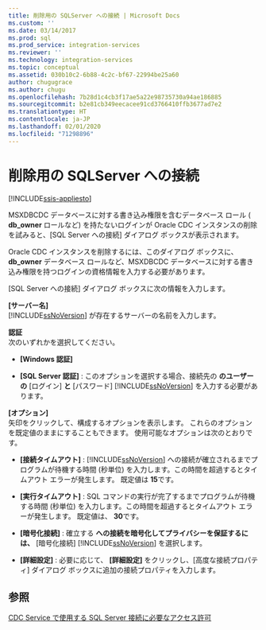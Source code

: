 ```yaml
---
title: 削除用の SQLServer への接続 | Microsoft Docs
ms.custom: ''
ms.date: 03/14/2017
ms.prod: sql
ms.prod_service: integration-services
ms.reviewer: ''
ms.technology: integration-services
ms.topic: conceptual
ms.assetid: 030b10c2-6b88-4c2c-bf67-22994be25a60
author: chugugrace
ms.author: chugu
ms.openlocfilehash: 7b28d1c4cb3f17ae5a22e98735730a94ae186885
ms.sourcegitcommit: b2e81cb349eecacee91cd3766410ffb3677ad7e2
ms.translationtype: HT
ms.contentlocale: ja-JP
ms.lasthandoff: 02/01/2020
ms.locfileid: "71298896"
---
```

# <a name="connection-to-sql-server-for-delete"></a>削除用の SQLServer への接続

[!INCLUDE[ssis-appliesto](../../includes/ssis-appliesto-ssvrpluslinux-asdb-asdw-xxx.md)]


  MSXDBCDC データベースに対する書き込み権限を含むデータベース ロール ( **db_owner** ロールなど) を持たないログインが Oracle CDC インスタンスの削除を試みると、[SQL Server への接続] ダイアログ ボックスが表示されます。  
  
 Oracle CDC インスタンスを削除するには、このダイアログ ボックスに、 **db_owner** データベース ロールなど、MSXDBCDC データベースに対する書き込み権限を持つログインの資格情報を入力する必要があります。  
  
 [SQL Server への接続] ダイアログ ボックスに次の情報を入力します。  
  
 **[サーバー名]**  
 [!INCLUDE[ssNoVersion](../../includes/ssnoversion-md.md)] が存在するサーバーの名前を入力します。  
  
 **認証**  
 次のいずれかを選択してください。  
  
-   **[Windows 認証]**  
  
-   **[SQL Server 認証]** : このオプションを選択する場合、接続先の **のユーザーの** [ログイン] **と** [パスワード] [!INCLUDE[ssNoVersion](../../includes/ssnoversion-md.md)] を入力する必要があります。  
  
 **[オプション]**  
 矢印をクリックして、構成するオプションを表示します。 これらのオプションを既定値のままにすることもできます。 使用可能なオプションは次のとおりです。  
  
-   **[接続タイムアウト]** : [!INCLUDE[ssNoVersion](../../includes/ssnoversion-md.md)] への接続が確立されるまでプログラムが待機する時間 (秒単位) を入力します。この時間を超過するとタイムアウト エラーが発生します。 既定値は **15**です。  
  
-   **[実行タイムアウト]** : SQL コマンドの実行が完了するまでプログラムが待機する時間 (秒単位) を入力します。この時間を超過するとタイムアウト エラーが発生します。 既定値は、 **30**です。  
  
-   **[暗号化接続]** : 確立する **への接続を暗号化してプライバシーを保証するには、** [暗号化接続] [!INCLUDE[ssNoVersion](../../includes/ssnoversion-md.md)] を選択します。  
  
-   **[詳細設定]** : 必要に応じて、 **[詳細設定]** をクリックし、[高度な接続プロパティ] ダイアログ ボックスに追加の接続プロパティを入力します。  
  
## <a name="see-also"></a>参照  
 [CDC Service で使用する SQL Server 接続に必要なアクセス許可](../../integration-services/change-data-capture/sql-server-connection-required-permissions-for-the-cdc-service.md)  
  
  

